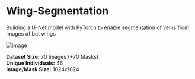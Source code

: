# Wing-Segmentation
Building a U-Net model with PyTorch to enable segmentation of veins from images of bat wings

![image](https://github.com/user-attachments/assets/6e0e239e-ef8d-4257-b09b-815ed3fc7141)

**Dataset Size:** 70 Images (+70 Masks)  
**Unique Individuals:** 46  
**Image/Mask Size:** 1024x1024  

